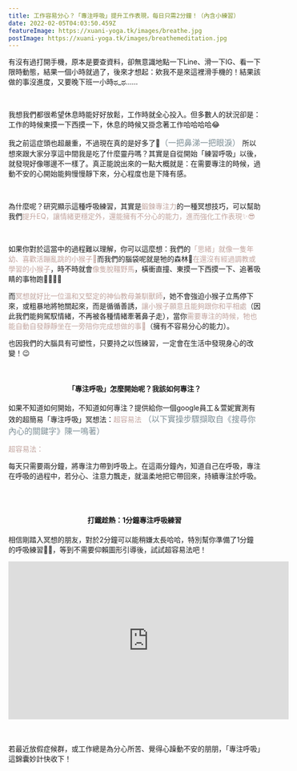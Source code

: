 ```yaml
---
title: 工作容易分心？「專注呼吸」提升工作表現，每日只需2分鐘！（內含小練習）
date: 2022-02-05T04:03:50.459Z
featureImage: https://xuani-yoga.tk/images/breathe.jpg
postImage: https://xuani-yoga.tk/images/breathemeditation.jpg
---
```

有沒有過打開手機，原本是要查資料，卻無意識地點一下Line、滑一下IG、看一下限時動態，結果一個小時就過了，後來才想起：欸我不是來這裡滑手機的！結果該做的事沒進度，又要晚下班一小時ಥ_ಥ……

<br>

我想我們都很希望休息時能好好放鬆，工作時就全心投入。但多數人的狀況卻是：工作的時候東摸一下西摸一下，休息的時候又掛念著工作哈哈哈哈😂 <br>

我之前這症頭也超嚴重，不過現在真的是好多了🥺<font size=3><font color=#7D8E95>（一把鼻涕一把眼淚）</font></font> 所以想來跟大家分享這中間我是吃了什麼靈丹嗎？其實是自從開始「練習呼吸」以後，就發現好像哪邊不一樣了。真正能說出來的一點大概就是：在需要專注的時候，過動不安的心開始能夠慢慢靜下來，分心程度也是下降有感。

⁡<br>

為什麼呢？研究顯示這種呼吸練習，其實是<font color=#c3a6a0>鍛鍊專注力</font>的一種冥想技巧，可以幫助我們<font color=#c3a6a0>提升EQ，讓情緒更穩定外，還能擁有不分心的能力，進而強化工作表現✨😎</font>

⁡<br>

如果你對於這當中的過程難以理解，你可以這麼想：我們的<font color=#c3a6a0>「思緒」就像一隻年幼、喜歡活蹦亂跳的小猴子🐒</font>而我們的腦袋呢就是牠的森林🌲<font color=#c3a6a0>在還沒有經過調教或學習的小猴子</font>，時不時就會<font color=#c3a6a0>像隻脫韁野馬</font>，橫衝直撞、東摸一下西摸一下、追著吸睛的事物跑🤩🍃🌸🦋

而<font color=#c3a6a0>冥想就好比一位溫和又堅定的神仙教母兼馴獸師</font>，她不會強迫小猴子立馬停下來，或粗暴地將牠關起來，而是循循善誘，<font color=#c3a6a0>讓小猴子願意且能夠跟你和平相處</font>（因此我們能夠駕馭情緒，不再被各種情緒牽著鼻子走），當你<font color=#c3a6a0>需要專注的時候，牠也能自動自發靜靜坐在一旁陪你完成想做的事🎯</font>（擁有不容易分心的能力）。

也因我們的大腦具有可塑性，只要持之以恆練習，一定會在生活中發現身心的改變！😉

⁡<br>

#### <center>「專注呼吸」怎麼開始呢？我該如何專注？</center>

如果不知道如何開始，不知道如何專注？提供給你一個google員工＆萱妮實測有效的超簡易「專注呼吸」冥想法：<font color=#c3a6a0>超容易法</font> <font size=3><font color=#7D8E95>（以下實操步驟擷取自《搜尋你內心的關鍵字》陳一鳴著）</font></font> 



<font color=#c3a6a0>超容易法：</font>

每天只需要兩分鐘，將專注力帶到呼吸上。在這兩分鐘內，知道自己在呼吸，專注在呼吸的過程中，若分心、注意力飄走，就溫柔地把它帶回來，持續專注於呼吸。

<br>

<br>

#### <center>打鐵趁熱：1分鐘專注呼吸練習</center>

相信剛踏入冥想的朋友，對於2分鐘可以能稍嫌太長哈哈，特別幫你準備了1分鐘的呼吸練習🌳✨，等到不需要仰賴圖形引導後，試試超容易法吧！

<center><iframe width="560" height="315" src="https://www.youtube.com/embed/SpCC-1xHgBg" title="YouTube video player" frameborder="0" allow="accelerometer; autoplay; clipboard-write; encrypted-media; gyroscope; picture-in-picture" allowfullscreen></iframe></center>

<br>



<br>

若最近放假症候群，或工作總是為分心所苦、覺得心躁動不安的朋朋，「專注呼吸」這錦囊妙計快收下！